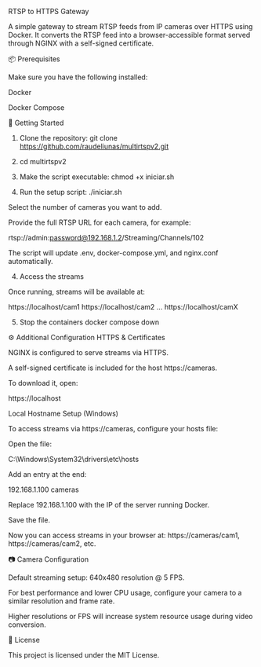 RTSP to HTTPS Gateway

A simple gateway to stream RTSP feeds from IP cameras over HTTPS using Docker.
It converts the RTSP feed into a browser-accessible format served through NGINX with a self-signed certificate.

📦 Prerequisites

Make sure you have the following installed:

Docker

Docker Compose

🚀 Getting Started

1. Clone the repository: git clone https://github.com/raudeliunas/multirtspv2.git

2. cd multirtspv2

3. Make the script executable: chmod +x iniciar.sh

4. Run the setup script: ./iniciar.sh


Select the number of cameras you want to add.

Provide the full RTSP URL for each camera, for example:

rtsp://admin:password@192.168.1.2/Streaming/Channels/102


The script will update .env, docker-compose.yml, and nginx.conf automatically.

4. Access the streams

Once running, streams will be available at:

https://localhost/cam1
https://localhost/cam2
...
https://localhost/camX

5. Stop the containers
docker compose down

⚙️ Additional Configuration
HTTPS & Certificates

NGINX is configured to serve streams via HTTPS.

A self-signed certificate is included for the host https://cameras.

To download it, open:

https://localhost

Local Hostname Setup (Windows)

To access streams via https://cameras, configure your hosts file:

Open the file:

C:\Windows\System32\drivers\etc\hosts


Add an entry at the end:

192.168.1.100 cameras


Replace 192.168.1.100 with the IP of the server running Docker.

Save the file.

Now you can access streams in your browser at:
https://cameras/cam1, https://cameras/cam2, etc.

📷 Camera Configuration

Default streaming setup: 640x480 resolution @ 5 FPS.

For best performance and lower CPU usage, configure your camera to a similar resolution and frame rate.

Higher resolutions or FPS will increase system resource usage during video conversion.

📄 License

This project is licensed under the MIT License.